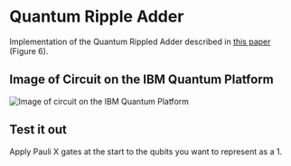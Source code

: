 # Quantum Ripple Adder
Implementation of the Quantum Rippled Adder described in [this paper](https://arxiv.org/abs/quant-ph/0410184) (Figure 6). 

## Image of Circuit on the IBM Quantum Platform
![Image of circuit on the IBM Quantum Platform](https://lh3.googleusercontent.com/fife/AMPSemfXzn_Fabe-Is7TMzaBwIW_DYUvPBCqnW8IP9GV1pHSNw6dhzcE-KJZN2Q9slJ73PR0AmiwO8NjEhAbgt4UJbROa0go_j0FhbLZW4vfreWgzeThrDzeHlSvlZtpLcIafXhfFqR-8FcHr8B5HW0EcvG_LgDyd1WiRFBjsHScNpaGqwyTMLva6KyoNDlTlW3rX9Gp7s38MoKOGm4YQUxzDNXSTPtYNh80z8eRa0-6qfWV5Wg9wUyY4pGLt29b_5YNuZrskIrvbxf4x-au2Pzr98JoYnqTLcK9qUaawjqQxg4Lhr2KSFwSO6XN5tfkO-j7nNHfoRX2rK3eIMpM3UcjwzcZ3Ci9YmTUdjuCiKE3PlZIcATblBtZTZXHENDK4u6NSmfxq99pV-vZ_IrxIZsLwCueDQq4v5YpwCHRJg908vpOMsm22l6lZzuv8vsfMyG8EnCVuvahe23SgqsjQGezV3zD9pAG2eLSIw3yuJfczjPUMzlJfdSPU5GP4Kaq50WM7aJ-l9Eug09ohZkW5UyYsWlm0NHQFGfLAFfrtclF6V-VJ0zLSPr2q9qqpk4OWrYgUJQjmgzPdKZizN317ZaXCOM7ImVB7rZUE4YxigKJiZnqYVxqHvDfZ4nTLIgmvdZOryhjK3HT0R6psb36E7gh0VNu_4PAz5NFZKunSDxFRN56MpZh3qix-NZzObTh2qjULM6Z0toI3OpfE9l10BW5n3R7iVbB1JDERbLJifjHt2pAiGPNSqnp7koqcMti5rrclkJ7TM98O66Ib_YwiRz45yRymyV0AeVGodxRFhP1WbjChH415cX5MqlMgBPM3dvg_CIIZobasHp4PCKCL3BhvVRRkhftP3Y6KA1DylVlVKvOfMrClBQyP3ruId9pwNZtydLwkPLHLBRRQzGpktNuxVPXp3z89-h-iHdXELn-ox7G-vak7A_yOUIG-jzrk05u-K5QQIK-weGi7EHoM4wxb3_2TaLuX5EO-c_WegSaM-i_a_JH0bYyLy2aO9BIiPMiT9MBt7vof3jh6c6OxjQhqJwXWc34aak5qt0NrH27PRccTzy9DKA54MYRvnwfdvQrtQJlkeqATniRLGSFQ0Z6lVfgBYzHOio8pYaP6OOjWGuu_pXAFqfH2qLZvzO0GAhuo5z-jlMyR1Ht6LdN1-xoP-ZQS02J5KuTM4NFiAaXE3lA0jqwXkuiZolcR765WI-WOsnGNjBboJdkQzPbHYEwhiqW4YORMPxPqMmpZCKC6SYSjgXlUeFy3ofnrNsQ_KxifkLXvjH84aUe_foc6DhmzXjNETtX-1pCunZXkU_0Mng358ubdMHFMB90ubYa5Vu5Xv8xyStKfg52kVl0B3dFNg8IX0PRpxabo_Mv5YHPbmgkI0lPZUQXJzByXqVvgBMwAbyDy9nnaHQfVXLp_hNVYxfUL0OlP-P-Cg6T3TALNZl6jFKyMB0IihfNn0Ov4iUoD6RTUAwuTVrEd8RTP72OYpTeSvlXwfVw3N1Q-QtPiYsykTjx6HdZVsfyNTGmHDjbjXAaHPMofptZKWDmY3zbChfUNvUDxMREPRN7Ao1gGcngVceXe3CNe_Z3oKDN7oYt-A=w3360-h1642)
## Test it out
Apply Pauli X gates at the start to the qubits you want to represent as a 1.  
